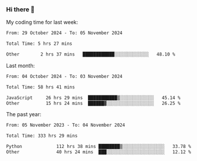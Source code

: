### Hi there 👋

My coding time for last week:

<!--START_SECTION:week-->

```txt
From: 29 October 2024 - To: 05 November 2024

Total Time: 5 hrs 27 mins

Other        2 hrs 37 mins   ████████████░░░░░░░░░░░░░   48.10 %
```

<!--END_SECTION:week-->

Last month:

<!--START_SECTION:month-->

```txt
From: 04 October 2024 - To: 03 November 2024

Total Time: 58 hrs 41 mins

JavaScript     26 hrs 29 mins  ███████████▒░░░░░░░░░░░░░   45.14 %
Other          15 hrs 24 mins  ██████▓░░░░░░░░░░░░░░░░░░   26.25 %
```

<!--END_SECTION:month-->

The past year:

<!--START_SECTION:year-->

```txt
From: 05 November 2023 - To: 04 November 2024

Total Time: 333 hrs 29 mins

Python             112 hrs 38 mins ████████▒░░░░░░░░░░░░░░░░   33.78 %
Other              40 hrs 24 mins  ███░░░░░░░░░░░░░░░░░░░░░░   12.12 %
```

<!--END_SECTION:year-->
